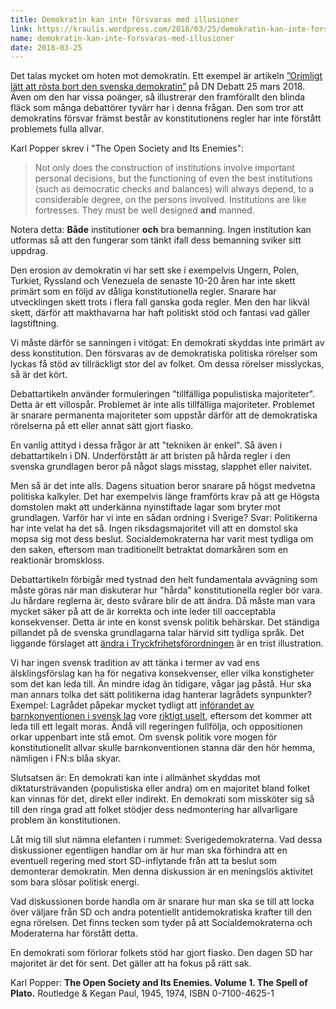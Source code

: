```yaml
---
title: Demokratin kan inte försvaras med illusioner
link: https://kraulis.wordpress.com/2018/03/25/demokratin-kan-inte-forsvaras-med-illusioner/
name: demokratin-kan-inte-forsvaras-med-illusioner
date: 2018-03-25
---
```

Det talas mycket om hoten mot demokratin. Ett exempel är artikeln [”Orimligt lätt att rösta bort den svenska demokratin”](https://www.dn.se/debatt/orimligt-latt-att-rosta-bort-den-svenska-demokratin/) på DN Debatt 25 mars 2018. Även om den har vissa poänger, så illustrerar den framförallt den blinda fläck som många debattörer tyvärr har i denna frågan. Den som tror att demokratins försvar främst består av konstitutionens regler har inte förstått problemets fulla allvar.

Karl Popper skrev i "The Open Society and Its Enemies":

> Not only does the construction of institutions involve important personal decisions, but the functioning of even the best institutions (such as democratic checks and balances) will always depend, to a considerable degree, on the persons involved. Institutions are like fortresses. They must be well designed **and** manned.

Notera detta: **Både** institutioner **och** bra bemanning. Ingen institution kan utformas så att den fungerar som tänkt ifall dess bemanning sviker sitt uppdrag.



Den erosion av demokratin vi har sett ske i exempelvis Ungern, Polen, Turkiet, Ryssland och Venezuela de senaste 10-20 åren har inte skett primärt som en följd av dåliga konstitutionella regler. Snarare har utvecklingen skett trots i flera fall ganska goda regler. Men den har likväl skett, därför att makthavarna har haft politiskt stöd och fantasi vad gäller lagstiftning.

Vi måste därför se sanningen i vitögat: En demokrati skyddas inte primärt av dess konstitution. Den försvaras av de demokratiska politiska rörelser som lyckas få stöd av tillräckligt stor del av folket. Om dessa rörelser misslyckas, så är det kört.

Debattartikeln använder formuleringen "tillfälliga populistiska majoriteter". Detta är ett villospår. Problemet är inte alls tillfälliga majoriteter. Problemet är snarare permanenta majoriteter som uppstår därför att de demokratiska rörelserna på ett eller annat sätt gjort fiasko. 

En vanlig attityd i dessa frågor är att "tekniken är enkel". Så även i debattartikeln i DN. Underförstått är att bristen på hårda regler i den svenska grundlagen beror på något slags misstag, slapphet eller naivitet.

Men så är det inte alls. Dagens situation beror snarare på högst medvetna politiska kalkyler. Det har exempelvis länge framförts krav på att ge Högsta domstolen makt att underkänna nyinstiftade lagar som bryter mot grundlagen. Varför har vi inte en sådan ordning i Sverige? Svar: Politikerna har inte velat ha det så. Ingen riksdagsmajoritet vill att en domstol ska mopsa sig mot dess beslut. Socialdemokraterna har varit mest tydliga om den saken, eftersom man traditionellt betraktat domarkåren som en reaktionär bromskloss.

Debattartikeln förbigår med tystnad den helt fundamentala avvägning som måste göras när man diskuterar hur "hårda" konstitutionella regler bör vara. Ju hårdare reglerna är, desto svårare blir de att ändra. Då måste man vara mycket säker på att de är korrekta och inte leder till oacceptabla konsekvenser. Detta är inte en konst svensk politik behärskar. Det ständiga pillandet på de svenska grundlagarna talar härvid sitt tydliga språk. Det liggande förslaget att [ändra i Tryckfrihetsförordningen](https://www.stoppagrundlagsandringen.com/krister-thelin-vaegen-till-helvetet) är en trist illustration.

Vi har ingen svensk tradition av att tänka i termer av vad ens älsklingsförslag kan ha för negativa konsekvenser, eller vilka konstigheter som det kan leda till. Än mindre idag än tidigare, vågar jag påstå. Hur ska man annars tolka det sätt politikerna idag hanterar lagrådets synpunkter? Exempel: Lagrådet påpekar mycket tydligt att [införandet av barnkonventionen i svensk lag](http://www.regeringen.se/rattsdokument/statens-offentliga-utredningar/2016/03/sou-201619/) vore [riktigt uselt](https://www.aftonbladet.se/nyheter/kolumnister/a/RW8MO/lagradets-kritik-en-katastrof-for-regeringen), eftersom det kommer att leda till ett legalt moras. Ändå vill regeringen fullfölja, och oppositionen orkar uppenbart inte stå emot. Om svensk politik vore mogen för konstitutionellt allvar skulle barnkonventionen stanna där den hör hemma, nämligen i FN:s blåa skyar.

Slutsatsen är: En demokrati kan inte i allmänhet skyddas mot diktatursträvanden (populistiska eller andra) om en majoritet bland folket kan vinnas för det, direkt eller indirekt. En demokrati som missköter sig så till den ringa grad att folket stödjer dess nedmontering har allvarligare problem än konstitutionen.

Låt mig till slut nämna elefanten i rummet: Sverigedemokraterna. Vad dessa diskussioner egentligen handlar om är hur man ska förhindra att en eventuell regering med stort SD-inflytande från att ta beslut som demonterar demokratin. Men denna diskussion är en meningslös aktivitet som bara slösar politisk energi.

Vad diskussionen borde handla om är snarare hur man ska se till att locka över väljare från SD och andra potentiellt antidemokratiska krafter till den egna rörelsen. Det finns tecken som tyder på att Socialdemokraterna och Moderaterna har förstått detta.

En demokrati som förlorar folkets stöd har gjort fiasko. Den dagen SD har majoritet är det för sent. Det gäller att ha fokus på rätt sak.

Karl Popper: **The Open Society and Its Enemies. Volume 1. The Spell of Plato.** Routledge &amp; Kegan Paul, 1945, 1974, ISBN 0-7100-4625-1

